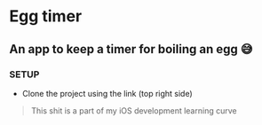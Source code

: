 # Egg timer

## An app to keep a timer for boiling an egg 😅

### **SETUP**
+ Clone the project using the link (top right side)

> This shit is a part of my iOS development learning curve
